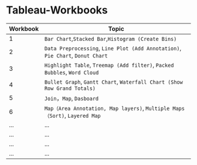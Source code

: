 # Tableau-Workbooks

| Workbook  | Topic |
| ------------- | ------------- |
|  1  | `Bar Chart`,`Stacked Bar`,`Histogram (Create Bins)`  |
|  2  | `Data Preprocessing`, `Line Plot (Add Annotation)`, `Pie Chart`, `Donut Chart` |
|  3  | `Highlight Table`, `Treemap (Add filter)`, `Packed Bubbles`, `Word Cloud` |
|  4  | `Bullet Graph`, `Gantt Chart`, `Waterfall Chart (Show Row Grand Totals)`  |
|  5  | `Join`，`Map`, `Dasboard`|
|  6  | `Map（Area Annotation, Map layers)`, `Multiple Maps（Sort)`, `Layered Map`|
|  ... |  ... |
|  ... |  ... |
|  ... |  ... |
|  ... |  ... |

